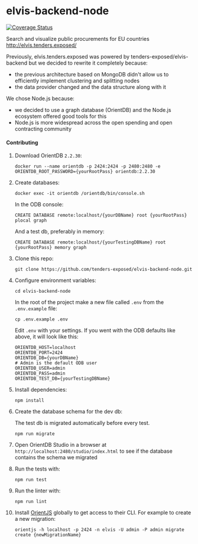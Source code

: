 # elvis-backend-node

[![Coverage Status](https://coveralls.io/repos/github/tenders-exposed/elvis-backend-node/badge.svg?branch=master)](https://coveralls.io/github/tenders-exposed/elvis-backend-node?branch=master)

Search and visualize public procurements for EU countries http://elvis.tenders.exposed/

Previously, elvis.tenders.exposed was powered by tenders-exposed/elvis-backend but we decided to rewrite it completely because:

* the previous architecture based on MongoDB didn't allow us to efficiently implement clustering and splitting nodes
* the data provider changed and the data structure along with it

We chose Node.js because:

* we decided to use a graph database (OrientDB) and the Node.js ecosystem offered good tools for this
* Node.js is more widespread across the open spending and open contracting community

#### Contributing

1. Download OrientDB `2.2.30`:

    `docker run --name orientdb -p 2424:2424 -p 2480:2480 -e ORIENTDB_ROOT_PASSWORD={yourRootPass} orientdb:2.2.30
`

2. Create databases:

    `docker exec -it orientdb /orientdb/bin/console.sh`

    In the ODB console:

    `CREATE DATABASE remote:localhost/{yourDBName} root {yourRootPass} plocal graph`

    And a test db, preferably in memory:

    `CREATE DATABASE remote:localhost/{yourTestingDBName} root {yourRootPass} memory graph`

3. Clone this repo:

    `git clone https://github.com/tenders-exposed/elvis-backend-node.git`

4. Configure environment variables:

    `cd elvis-backend-node`

    In the root of the project make a new file called `.env` from the `.env.example` file:

    `cp .env.example .env`

    Edit `.env` with your settings. If you went with the ODB defaults like above, it will look like this:

    ```
    ORIENTDB_HOST=localhost
    ORIENTDB_PORT=2424
    ORIENTDB_DB={yourDBName}
    # Admin is the default ODB user
    ORIENTDB_USER=admin
    ORIENTDB_PASS=admin
    ORIENTDB_TEST_DB={yourTestingDBName}
    ```

5. Install dependencies:

    `npm install`

6. Create the database schema for the dev db:

    The test db is migrated automatically before every test.

    `npm run migrate`

7. Open OrientDB Studio in a browser at `http://localhost:2480/studio/index.html` to see if the database contains the schema we migrated

8. Run the tests with:

    `npm run test`

9. Run the linter with:

    `npm run lint`


10. Install [OrientJS](https://github.com/orientechnologies/orientjs) globally to get access to their CLI. For example to create a new migration:

    `orientjs -h localhost -p 2424 -n elvis -U admin -P admin migrate create {newMigrationName}`
